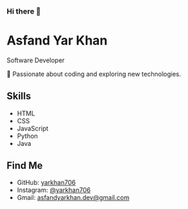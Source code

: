 ### Hi there 👋

# Asfand Yar Khan

Software Developer

📍 Passionate about coding and exploring new technologies.

## Skills

- HTML
- CSS
- JavaScript
- Python
- Java

## Find Me

- GitHub: [yarkhan706](https://github.com/yarkhan706)
- Instagram: [@yarkhan706](https://www.instagram.com/yarkhan706)
- Gmail: asfandyarkhan.dev@gmail.com
